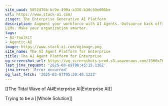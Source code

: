 ```yaml
---
site_uuid: 5052d76b-bc9e-499a-a330-b30c69e005be
url: https://www.stack-ai.com/
zinger: The Enterprise Generative AI Platform
description: Augment your workforce with AI Agents. Outsource back office processes to
LLMs. Make your organization smarter.
tags:
- AI-Toolkit
- Agentic-AI
image: https://www.stack-ai.com/ogimage.png
site_name: The AI Agent Platform for Enterprise
title: The AI Agent Platform for Enterprise
og_screenshot_url: https://og-screenshots-prod.s3.amazonaws.com/1366x768/80/false/7430c446d5000645cf0fa90718d253f89c180d5b70d4f70216b7e5e1da33b1df.jpeg
last_jina_request: '2025-03-09T06:45:15.136Z'
jina_error: 'Error occurred'
og_last_fetch: '2025-03-07T05:20:40.122Z'
---
```

[[The Tidal Wave of AI#Enterprise AI|Enterprise AI]]

Trying to be a [[Whole Solution]]


